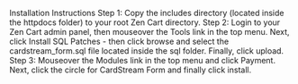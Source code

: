 Installation Instructions
Step 1:
Copy the includes directory (located inside the httpdocs folder) to your root Zen Cart
directory.
Step 2:
Login to your Zen Cart admin panel, then mouseover the Tools link in the top menu.
Next, click Install SQL Patches - then click browse and select the
cardstream_form.sql file located inside the sql folder. Finally, click upload.
Step 3:
Mouseover the Modules link in the top menu and click Payment. Next, click the circle
for CardStream Form and finally click install.

